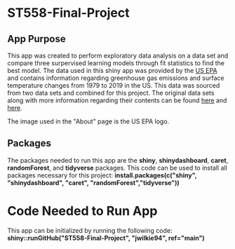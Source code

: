 # ST558-Final-Project

## App Purpose

This app was created to perform exploratory data analysis on a data set and compare three surpervised learning models through fit statistics to find the best model.  The data used in this shiny app was provided by the [US EPA](https://www.epa.gov/) and contains information regarding greenhouse gas emissions and surface temperature changes from 1979 to 2019 in the US. This data was sourced from two data sets and combined for this project.  The original data sets along with more information regarding their contents can be found [here](https://www.epa.gov/climate-indicators/climate-change-indicators-climate-forcing) and [here](https://www.epa.gov/climate-indicators/climate-change-indicators-us-and-global-temperature).  

The image used in the "About" page is the US EPA logo.

## Packages

The packages needed to run this app are the **shiny**, **shinydashboard**, **caret**, **randomForest**, and **tidyverse** packages.  This code can be used to install all packages necessary for this project:  **install.packages(c("shiny", "shinydashboard", "caret", "randomForest","tidyverse"))**

# Code Needed to Run App

This app can be initialized by running the following code: **shiny::runGitHub("ST558-Final-Project", "jwilkie94", ref="main")**
